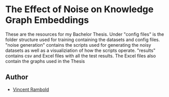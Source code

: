 
# The Effect of Noise on Knowledge Graph Embeddings

These are the resources for my Bachelor Thesis. Under "config files" is the folder structure used for training containing the datasets and config files.
"noise generation" contains the scripts used for generating the noisy datasets as well as a visualiziation of how the scripts operate.
"results" contains csv and Excel files with all the test results. The Excel files also contain the graphs used in the Thesis

## Author

- [Vincent Rambold](https://www.github.com/VR10)

